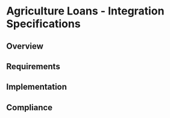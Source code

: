 # Agriculture Loans - Integration Specifications

## Overview

## Requirements

## Implementation

## Compliance
